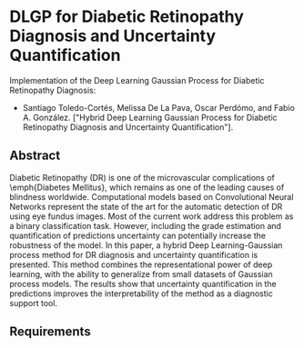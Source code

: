 # DLGP for Diabetic Retinopathy Diagnosis and Uncertainty Quantification

Implementation of the Deep Learning Gaussian Process for Diabetic Retinopathy Diagnosis:

* Santiago Toledo-Cortés, Melissa De La Pava, Oscar Perdómo, and Fabio A. González. ["Hybrid Deep Learning Gaussian Process for Diabetic Retinopathy Diagnosis and Uncertainty Quantification"].

## Abstract

Diabetic Retinopathy (DR) is one of the microvascular complications of \emph{Diabetes Mellitus}, which remains as one of the leading causes of blindness worldwide. Computational models based on Convolutional Neural Networks represent the state of the art for the automatic detection of DR using eye fundus images. Most of the current work address this problem as a binary classification task. However, including the grade estimation and quantification of predictions uncertainty can potentially increase the robustness of the model. In this paper, a hybrid Deep Learning-Gaussian process method for DR diagnosis and uncertainty quantification is presented. This method combines the representational power of deep learning, with the ability to generalize from small datasets of Gaussian process models. The results show that uncertainty quantification in the predictions improves the interpretability of the method as a diagnostic support tool.

## Requirements


